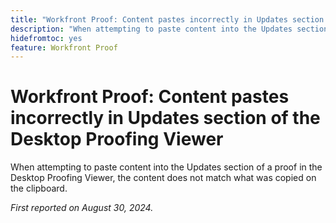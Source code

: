 ```yaml
---
title: "Workfront Proof: Content pastes incorrectly in Updates section of the Desktop Proofing Viewer"
description: "When attempting to paste content into the Updates section of a proof in the Desktop Proofing Viewer, the content does not match what was copied on the clipboard."
hidefromtoc: yes
feature: Workfront Proof
---
```

# Workfront Proof: Content pastes incorrectly in Updates section of the Desktop Proofing Viewer

When attempting to paste content into the Updates section of a proof in the Desktop Proofing Viewer, the content does not match what was copied on the clipboard.

_First reported on August 30, 2024._

